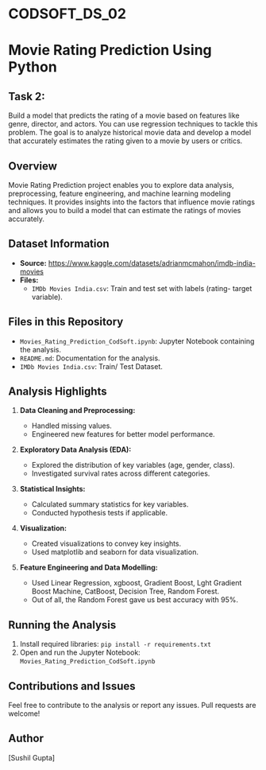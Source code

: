 # CODSOFT_DS_02

# Movie Rating Prediction Using Python

## Task 2: 
Build a model that predicts the rating of a movie based on features like genre, director, and actors. You can use regression techniques to tackle this problem. The goal is to analyze historical movie data and develop a model that accurately estimates the rating given to a movie by users or critics.

## Overview
Movie Rating Prediction project enables you to explore data analysis, preprocessing, feature engineering, and machine learning modeling techniques. It provides insights into the factors that influence movie ratings and allows you to build a model that can estimate the ratings of movies accurately.

## Dataset Information
- **Source:** https://www.kaggle.com/datasets/adrianmcmahon/imdb-india-movies
- **Files:**
  - `IMDb Movies India.csv`: Train and test set with labels (rating- target variable).

## Files in this Repository
- `Movies_Rating_Prediction_CodSoft.ipynb`: Jupyter Notebook containing the analysis.
- `README.md`: Documentation for the analysis.
- `IMDb Movies India.csv`: Train/ Test Dataset.

## Analysis Highlights
1. **Data Cleaning and Preprocessing:**
   - Handled missing values.
   - Engineered new features for better model performance.

2. **Exploratory Data Analysis (EDA):**
   - Explored the distribution of key variables (age, gender, class).
   - Investigated survival rates across different categories.

3. **Statistical Insights:**
   - Calculated summary statistics for key variables.
   - Conducted hypothesis tests if applicable.

4. **Visualization:**
   - Created visualizations to convey key insights.
   - Used matplotlib and seaborn for data visualization.

5. **Feature Engineering and Data Modelling:**
   - Used Linear Regression, xgboost, Gradient Boost, Lght Gradient Boost Machine, CatBoost, Decision Tree, Random Forest.
   - Out of all, the Random Forest gave us best accuracy with 95%.

## Running the Analysis
1. Install required libraries: `pip install -r requirements.txt`
2. Open and run the Jupyter Notebook: `Movies_Rating_Prediction_CodSoft.ipynb`

## Contributions and Issues
Feel free to contribute to the analysis or report any issues. Pull requests are welcome!

## Author
[Sushil Gupta]
